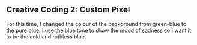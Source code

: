 ## Creative Coding 2: Custom Pixel

For this time, I changed the colour of the background from green-blue to the pure blue. I use the blue tone to show the mood of sadness so I want it to be the cold and ruthless blue. 